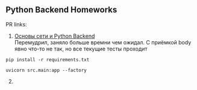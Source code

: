 ## Python Backend Homeworks

PR links:

1. [Основы сети и Python Backend](None)  
   Перемудрил, заняло больше времни чем ожидал.
   C приёмкой body явно что-то не так, но все текущие тесты проходит

```commandline
pip install -r requirements.txt
```

```commandline
uvicorn src.main:app --factory
```

2. 
